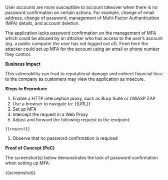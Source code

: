 User accounts are more susceptible to account takeover when there is no password confirmation on certain actions. For example, change of email address, change of password, management of Multi-Factor Authentication (MFA) details, and account deletion.

The application lacks password confirmation on the management of MFA which could be abused by an attacker who has access to the user’s account (eg. a public computer the user has not logged out of). From here the attacker could set up MFA for the account using an email or phone number they control.

**Business Impact**

This vulnerability can lead to reputational damage and indirect financial loss to the company as customers may view the application as insecure.

**Steps to Reproduce**

1. Enable a HTTP interception proxy, such as Burp Suite or OWASP ZAP
1. Use a browser to navigate to: {{URL}}
1. Set up MFA
1. Intercept the request in a Web Proxy
1. Adjust and forward the following request to the endpoint:

```http
{{request}}
```

1. Observe that no password confirmation is required

**Proof of Concept (PoC)**

The screenshot(s) below demonstrates the lack of password confirmation when setting up MFA:

{{screenshot}}
